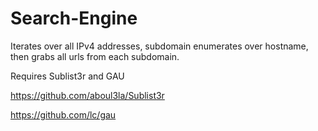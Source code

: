 # Search-Engine
Iterates over all IPv4 addresses, subdomain enumerates over hostname, then grabs all urls from each subdomain.

Requires Sublist3r and GAU

https://github.com/aboul3la/Sublist3r

https://github.com/lc/gau
